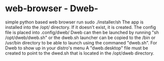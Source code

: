 # web-browser - Dweb-

simple python based web browser
run sudo ./installer/sh
The app is installed into the /opt/ directory. If it doesn't exist, it is created. The config file is placed into .config/dweb/
Dweb can then be launched by running "sh /opt/dweb/dweb.sh" or the dweb.sh launcher can be copied to the /bin or /usr/bin directory to be able to launch using the commaned "dweb.sh".  For Dweb to show up in your distro's menu A "dweb.desktop" file must be created to point to the dwed.sh that is located in the /opt/dweb directory. 
